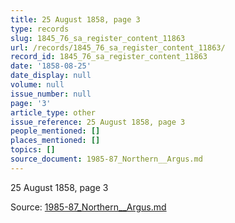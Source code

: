 ```yaml
---
title: 25 August 1858, page 3
type: records
slug: 1845_76_sa_register_content_11863
url: /records/1845_76_sa_register_content_11863/
record_id: 1845_76_sa_register_content_11863
date: '1858-08-25'
date_display: null
volume: null
issue_number: null
page: '3'
article_type: other
issue_reference: 25 August 1858, page 3
people_mentioned: []
places_mentioned: []
topics: []
source_document: 1985-87_Northern__Argus.md
---
```


25 August 1858, page 3

Source: [1985-87_Northern__Argus.md](/downloads/markdown/1985-87_Northern__Argus.md)
